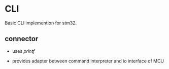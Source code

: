 # CLI
Basic CLI implemention for stm32.

## connector 

* uses <i>printf</i>

* provides adapter between command interpreter and
io interface of MCU

